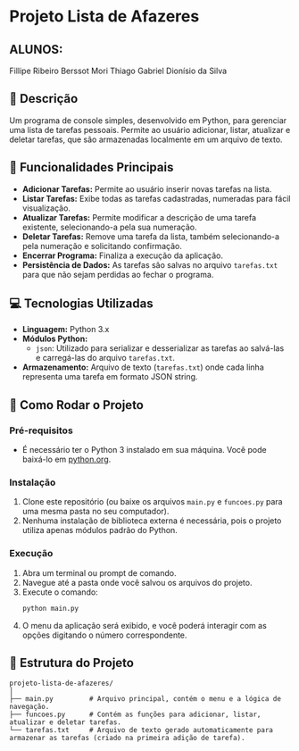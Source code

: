 # Projeto Lista de Afazeres

## ALUNOS:
Fillipe Ribeiro Berssot Mori
Thiago Gabriel Dionísio da Silva

## 🎯 Descrição

Um programa de console simples, desenvolvido em Python, para gerenciar uma lista de tarefas pessoais. Permite ao usuário adicionar, listar, atualizar e deletar tarefas, que são armazenadas localmente em um arquivo de texto.

## 🌟 Funcionalidades Principais

* **Adicionar Tarefas:** Permite ao usuário inserir novas tarefas na lista.
* **Listar Tarefas:** Exibe todas as tarefas cadastradas, numeradas para fácil visualização.
* **Atualizar Tarefas:** Permite modificar a descrição de uma tarefa existente, selecionando-a pela sua numeração.
* **Deletar Tarefas:** Remove uma tarefa da lista, também selecionando-a pela numeração e solicitando confirmação.
* **Encerrar Programa:** Finaliza a execução da aplicação.
* **Persistência de Dados:** As tarefas são salvas no arquivo `tarefas.txt` para que não sejam perdidas ao fechar o programa.

## 💻 Tecnologias Utilizadas

* **Linguagem:** Python 3.x
* **Módulos Python:**
    * `json`: Utilizado para serializar e desserializar as tarefas ao salvá-las e carregá-las do arquivo `tarefas.txt`.
* **Armazenamento:** Arquivo de texto (`tarefas.txt`) onde cada linha representa uma tarefa em formato JSON string.

## 🚀 Como Rodar o Projeto

### Pré-requisitos

* É necessário ter o Python 3 instalado em sua máquina. Você pode baixá-lo em [python.org](https://www.python.org/downloads/).

### Instalação

1.  Clone este repositório (ou baixe os arquivos `main.py` e `funcoes.py` para uma mesma pasta no seu computador).
2.  Nenhuma instalação de biblioteca externa é necessária, pois o projeto utiliza apenas módulos padrão do Python.

### Execução

1.  Abra um terminal ou prompt de comando.
2.  Navegue até a pasta onde você salvou os arquivos do projeto.
3.  Execute o comando:
    ```bash
    python main.py
    ```
4.  O menu da aplicação será exibido, e você poderá interagir com as opções digitando o número correspondente.

## 📁 Estrutura do Projeto

```text
projeto-lista-de-afazeres/
│
├── main.py         # Arquivo principal, contém o menu e a lógica de navegação.
├── funcoes.py      # Contém as funções para adicionar, listar, atualizar e deletar tarefas.
└── tarefas.txt     # Arquivo de texto gerado automaticamente para armazenar as tarefas (criado na primeira adição de tarefa).
